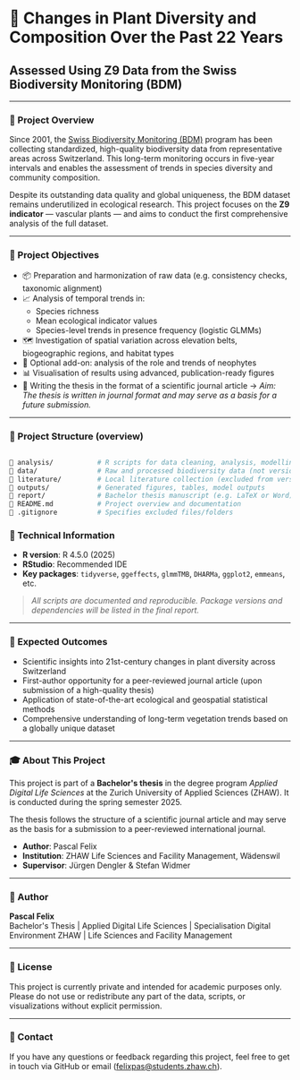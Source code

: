 
# 🌿 Changes in Plant Diversity and Composition Over the Past 22 Years

## Assessed Using Z9 Data from the Swiss Biodiversity Monitoring (BDM)

---

### 📘 Project Overview

Since 2001, the [Swiss Biodiversity Monitoring (BDM)](https://www.biodiversitymonitoring.ch) program has been collecting standardized, high-quality biodiversity data from representative areas across Switzerland. This long-term monitoring occurs in five-year intervals and enables the assessment of trends in species diversity and community composition.

Despite its outstanding data quality and global uniqueness, the BDM dataset remains underutilized in ecological research. This project focuses on the **Z9 indicator** — vascular plants — and aims to conduct the first comprehensive analysis of the full dataset.

---

### 🎯 Project Objectives

- 📦 Preparation and harmonization of raw data (e.g. consistency checks, taxonomic alignment)
- 📈 Analysis of temporal trends in:
  - Species richness
  - Mean ecological indicator values
  - Species-level trends in presence frequency (logistic GLMMs)
- 🗺️ Investigation of spatial variation across elevation belts, biogeographic regions, and habitat types
- 🌱 Optional add-on: analysis of the role and trends of neophytes
- 📊 Visualisation of results using advanced, publication-ready figures
- 📝 Writing the thesis in the format of a scientific journal article
  → *Aim: The thesis is written in journal format and may serve as a basis for a future submission.*

---

### 📂 Project Structure (overview)

```bash

📁 analysis/           # R scripts for data cleaning, analysis, modelling, and plotting
📁 data/               # Raw and processed biodiversity data (not version-controlled, and not publicly available)
📁 literature/         # Local literature collection (excluded from version control)
📁 outputs/            # Generated figures, tables, model outputs
📁 report/             # Bachelor thesis manuscript (e.g. LaTeX or Word)
📄 README.md           # Project overview and documentation
📄 .gitignore          # Specifies excluded files/folders

```

### 🧪 Technical Information

- **R version**: R 4.5.0 (2025)  
- **RStudio**: Recommended IDE  
- **Key packages**: `tidyverse`, `ggeffects`, `glmmTMB`, `DHARMa`, `ggplot2`, `emmeans`, etc.

> *All scripts are documented and reproducible. Package versions and dependencies will be listed in the final report.*

---

### 📌 Expected Outcomes

- Scientific insights into 21st-century changes in plant diversity across Switzerland  
- First-author opportunity for a peer-reviewed journal article (upon submission of a high-quality thesis)  
- Application of state-of-the-art ecological and geospatial statistical methods  
- Comprehensive understanding of long-term vegetation trends based on a globally unique dataset  

---

### 🎓 About This Project

This project is part of a **Bachelor's thesis** in the degree program *Applied Digital Life Sciences* at the Zurich University of Applied Sciences (ZHAW). It is conducted during the spring semester 2025.

The thesis follows the structure of a scientific journal article and may serve as the basis for a submission to a peer-reviewed international journal.

- **Author**: Pascal Felix  
- **Institution**: ZHAW Life Sciences and Facility Management, Wädenswil  
- **Supervisor**: Jürgen Dengler & Stefan Widmer 

---

### 👤 Author

**Pascal Felix**  
Bachelor's Thesis | Applied Digital Life Sciences | Specialisation Digital Environment
ZHAW  |  Life Sciences and Facility Management

---

### 🔖 License

This project is currently private and intended for academic purposes only.  
Please do not use or redistribute any part of the data, scripts, or visualizations without explicit permission.

---

### 💬 Contact

If you have any questions or feedback regarding this project, feel free to get in touch via GitHub or email (felixpas@students.zhaw.ch).

